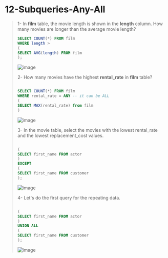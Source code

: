 # 12-Subqueries-Any-All

>1- In **film** table, the movie length is shown in the **length** column. How many movies are longer than the average movie length?
>``` SQL
> SELECT COUNT(*) FROM film
> WHERE length > 
> (
> SELECT AVG(length) FROM film
> );
>```
> ![image](https://user-images.githubusercontent.com/57245919/131914059-007ca922-778c-44f9-81e6-5802c180d4ee.png)
>
>2- How many movies have the highest **rental_rate** in **film** table?
>``` SQL
>
> SELECT COUNT(*) FROM film
> WHERE rental_rate = ANY -- it can be ALL
> (
> SELECT MAX(rental_rate) from film
> )
>```
> ![image](https://user-images.githubusercontent.com/57245919/131914715-f80fff1f-8824-46f0-a6de-0ff93356c359.png)
>
>3- In the movie table, select the movies with the lowest rental_rate and the lowest replacement_cost values.
> ``` SQL
>
> (
> SELECT first_name FROM actor
> )
> EXCEPT
> (
> SELECT first_name FROM customer
> );
>```
> ![image](https://user-images.githubusercontent.com/57245919/131896710-4737e2d9-e884-4578-af7d-0198b0748154.png)
>
>4- Let's do the first query for the repeating data.
> ``` SQL
>
> (
> SELECT first_name FROM actor
> )
> UNION ALL
> (
> SELECT first_name FROM customer
> );
>```
> ![image](https://user-images.githubusercontent.com/57245919/131897249-4d7e9a8a-d184-4a85-a063-3eb5b2cd83cd.png)
